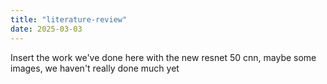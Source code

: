 ```yaml
---
title: "literature-review"
date: 2025-03-03
---
```

Insert the work we've done here with the new resnet 50 cnn, maybe some images, we haven't really done much yet
